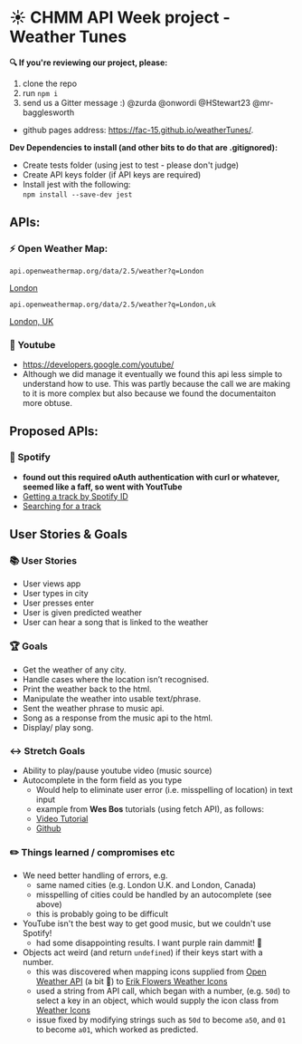 # :sunny: CHMM API Week project - Weather Tunes


**:mag: If you're reviewing our project, please:**
1. clone the repo 
2. run `npm i`
3. send us a Gitter message :) @zurda @onwordi @HStewart23 @mr-bagglesworth

- github pages address: https://fac-15.github.io/weatherTunes/.

**Dev Dependencies to install (and other bits to do that are .gitignored):**
- Create tests folder (using jest to test - please don't judge)
- Create API keys folder (if API keys are required)
- Install jest with the following:  
    ```npm install --save-dev jest```


## APIs:


### :zap: Open Weather Map:


```
api.openweathermap.org/data/2.5/weather?q=London
```
[London](api.openweathermap.org/data/2.5/weather?q=London)

```
api.openweathermap.org/data/2.5/weather?q=London,uk
```
[London, UK](api.openweathermap.org/data/2.5/weather?q=London,uk)


### :musical_note: Youtube
- https://developers.google.com/youtube/
- Although we did manage it eventually we found this api less simple to understand how to use. This was partly because the call we are making to it is more complex but also because we found the documentaiton more obtuse.

## Proposed APIs:

###  :ring: Spotify
 - **found out this required oAuth authentication with curl or whatever, seemed like a faff, so went with YoutTube**
 - [Getting a track by Spotify ID](https://developer.spotify.com/documentation/web-api/reference/tracks/get-track/)
 - [Searching for a track](https://developer.spotify.com/documentation/web-api/reference/search/search/)


## User Stories & Goals

### :books: User Stories

- User views app
- User types in city
- User presses enter
- User is given predicted weather
- User can hear a song that is linked to the weather

### :trophy: Goals
- Get the weather of any city.
- Handle cases where the location isn’t recognised.
- Print the weather back to the html.
- Manipulate the weather into usable text/phrase.
- Sent the weather phrase to music api.
- Song as a response from the music api to the html.
- Display/ play song.

### :left_right_arrow: Stretch Goals
- Ability to play/pause youtube video (music source)
- Autocomplete in the form field as you type
    - Would help to eliminate user error (i.e. misspelling of location) in text input
    - example from **Wes Bos** tutorials (using fetch API), as follows:
    - [Video Tutorial](https://www.youtube.com/watch?v=y4gZMJKAeWs)
    - [Github](https://github.com/wesbos/JavaScript30/tree/master/06%20-%20Type%20Ahead)


### :pencil2: Things learned / compromises etc
- We need better handling of errors, e.g.
    - same named cities (e.g. London U.K. and London, Canada)
    - misspelling of cities could be handled by an autocomplete (see above)
    - this is probably going to be difficult
- YouTube isn't the best way to get good music, but we couldn't use Spotify!
    - had some disappointing results. I want purple rain dammit! :purple_heart:
- Objects act weird (and return `undefined`) if their keys start with a number.
    - this was discovered when mapping icons supplied from [Open Weather API](https://openweathermap.org/weather-conditions) (a bit :shit:) to [Erik Flowers Weather Icons](https://erikflowers.github.io/weather-icons/)
    - used a string from API call, which began with a number, (e.g. `50d`) to select a key in an object, which would supply the icon class from [Weather Icons](https://erikflowers.github.io/weather-icons/)
    - issue fixed by modifying strings such as `50d` to become `a50`, and `01` to become `a01`, which worked as predicted.

